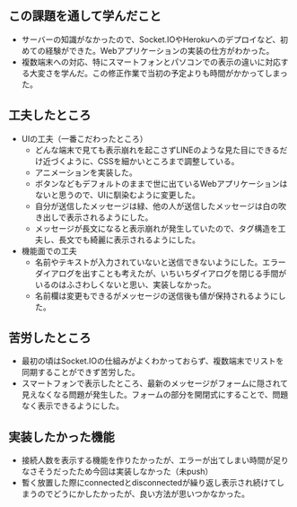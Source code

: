 ## この課題を通して学んだこと
* サーバーの知識がなかったので、Socket.IOやHerokuへのデプロイなど、初めての経験ができた。Webアプリケーションの実装の仕方がわかった。
* 複数端末への対応、特にスマートフォンとパソコンでの表示の違いに対応する大変さを学んだ。この修正作業で当初の予定よりも時間がかかってしまった。

## 工夫したところ
* UIの工夫（一番こだわったところ）
  * どんな端末で見ても表示崩れを起こさずLINEのような見た目にできるだけ近づくように、CSSを細かいところまで調整している。
  * アニメーションを実装した。
  * ボタンなどもデフォルトのままで世に出ているWebアプリケーションはないと思うので、UIに馴染むように変更した。
  * 自分が送信したメッセージは緑、他の人が送信したメッセージは白の吹き出しで表示されるようにした。
  * メッセージが長文になると表示崩れが発生していたので、タグ構造を工夫し、長文でも綺麗に表示されるようにした。
* 機能面での工夫
  * 名前やテキストが入力されていないと送信できないようにした。エラーダイアログを出すことも考えたが、いちいちダイアログを閉じる手間がいるのはふさわしくないと思い、実装しなかった。
  * 名前欄は変更もできるがメッセージの送信後も値が保持されるようにした。

## 苦労したところ
* 最初の頃はSocket.IOの仕組みがよくわかっておらず、複数端末でリストを同期することができず苦労した。
* スマートフォンで表示したところ、最新のメッセージがフォームに隠されて見えなくなる問題が発生した。フォームの部分を開閉式にすることで、問題なく表示できるようにした。

## 実装したかった機能
* 接続人数を表示する機能を作りたかったが、エラーが出てしまい時間が足りなさそうだったため今回は実装しなかった（未push）
* 暫く放置した際にconnectedとdisconnectedが繰り返し表示され続けてしまうのでどうにかしたかったが、良い方法が思いつかなかった。
